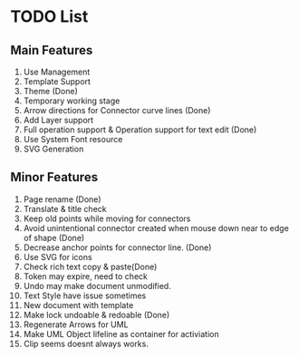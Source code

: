 # TODO List

## Main Features

1. Use Management
2. Template Support
3. Theme (Done)
4. Temporary working stage
5. Arrow directions for Connector curve lines (Done)
6. Add Layer support
7. Full operation support & Operation support for text edit (Done) 
8. Use System Font resource
9. SVG Generation

## Minor Features

1. Page rename (Done)
2. Translate & title check
3. Keep old points while moving for connectors
4. Avoid unintentional connector created when mouse down near to edge of shape (Done)
5. Decrease anchor points for connector line. (Done)
6. Use SVG for icons
7. Check rich text copy & paste(Done)
8. Token may expire, need to check
9. Undo may make document unmodified.
10. Text Style have issue sometimes
11. New document with template
12. Make lock undoable & redoable (Done)
13. Regenerate Arrows for UML
14. Make UML Object lifeline as container for activiation
15. Clip seems doesnt always works.

